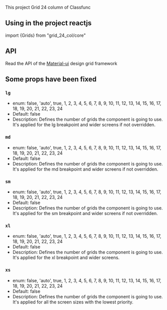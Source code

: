 This project Grid 24 column of Classfunc

## Using in the project reactjs

import {Grids} from "grid_24_col/core"

## API

Read the API of the [Material-ui](https://material-ui.com/api/grid/) design grid framework<br>

## Some props have been fixed

### `lg`
- enum: false, 'auto', true, 1, 2, 3, 4, 5, 6, 7, 8, 9, 10, 11, 12, 13, 14, 15, 16, 17, 18, 19, 20, 21, 22, 23, 24
- Default: false
- Description: Defines the number of grids the component is going to use. It's applied for the lg breakpoint and wider screens if not overridden.
### `md`
- enum: false, 'auto', true, 1, 2, 3, 4, 5, 6, 7, 8, 9, 10, 11, 12, 13, 14, 15, 16, 17, 18, 19, 20, 21, 22, 23, 24
- Default: false
- Description: Defines the number of grids the component is going to use. It's applied for the md breakpoint and wider screens if not overridden.
### `sm`
- enum: false, 'auto', true, 1, 2, 3, 4, 5, 6, 7, 8, 9, 10, 11, 12, 13, 14, 15, 16, 17, 18, 19, 20, 21, 22, 23, 24
- Default: false
- Description: Defines the number of grids the component is going to use. It's applied for the sm breakpoint and wider screens if not overridden.
### `xl`
- enum: false, 'auto', true, 1, 2, 3, 4, 5, 6, 7, 8, 9, 10, 11, 12, 13, 14, 15, 16, 17, 18, 19, 20, 21, 22, 23, 24
- Default: false
- Description: Defines the number of grids the component is going to use. It's applied for the xl breakpoint and wider screens.
### `xs`
- enum: false, 'auto', true, 1, 2, 3, 4, 5, 6, 7, 8, 9, 10, 11, 12, 13, 14, 15, 16, 17, 18, 19, 20, 21, 22, 23, 24
- Default: false
- Description: Defines the number of grids the component is going to use. It's applied for all the screen sizes with the lowest priority.
